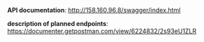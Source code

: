 **API documentation**: http://158.160.96.8/swagger/index.html

**description of planned endpoints**: https://documenter.getpostman.com/view/6224832/2s93eU1ZLR
